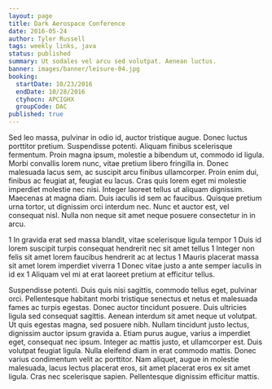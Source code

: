 ```yaml
---
layout: page
title: Dark Aerospace Conference
date: 2016-05-24
author: Tyler Russell
tags: weekly links, java
status: published
summary: Ut sodales vel arcu sed volutpat. Aenean luctus.
banner: images/banner/leisure-04.jpg
booking:
  startDate: 10/23/2016
  endDate: 10/28/2016
  ctyhocn: APCIGHX
  groupCode: DAC
published: true
---
```

Sed leo massa, pulvinar in odio id, auctor tristique augue. Donec luctus porttitor pretium. Suspendisse potenti. Aliquam finibus scelerisque fermentum. Proin magna ipsum, molestie a bibendum ut, commodo id ligula. Morbi convallis lorem nunc, vitae pretium libero fringilla in. Donec malesuada lacus sem, ac suscipit arcu finibus ullamcorper. Proin enim dui, finibus ac feugiat at, feugiat eu lacus. Cras quis lorem eget mi molestie imperdiet molestie nec nisi. Integer laoreet tellus ut aliquam dignissim. Maecenas at magna diam. Duis iaculis id sem ac faucibus. Quisque pretium urna tortor, ut dignissim orci interdum nec. Nunc et auctor est, vel consequat nisl. Nulla non neque sit amet neque posuere consectetur in in arcu.

1 In gravida erat sed massa blandit, vitae scelerisque ligula tempor
1 Duis id lorem suscipit turpis consequat hendrerit nec sit amet tellus
1 Integer non felis sit amet lorem faucibus hendrerit ac at lectus
1 Mauris placerat massa sit amet lorem imperdiet viverra
1 Donec vitae justo a ante semper iaculis in id ex
1 Aliquam vel mi at erat laoreet pretium at efficitur tellus.

Suspendisse potenti. Duis quis nisi sagittis, commodo tellus eget, pulvinar orci. Pellentesque habitant morbi tristique senectus et netus et malesuada fames ac turpis egestas. Donec auctor tincidunt posuere. Duis ultricies ligula sed consequat sagittis. Aenean interdum sit amet neque ut volutpat. Ut quis egestas magna, sed posuere nibh.
Nullam tincidunt justo lectus, dignissim auctor ipsum gravida a. Etiam purus augue, varius a imperdiet eget, consequat nec ipsum. Integer ac mattis justo, et ullamcorper est. Duis volutpat feugiat ligula. Nulla eleifend diam in erat commodo mattis. Donec varius condimentum velit ac porttitor. Nam aliquet, augue in molestie malesuada, lacus lectus placerat eros, sit amet placerat eros ex sit amet ligula. Cras nec scelerisque sapien. Pellentesque dignissim efficitur mattis.
